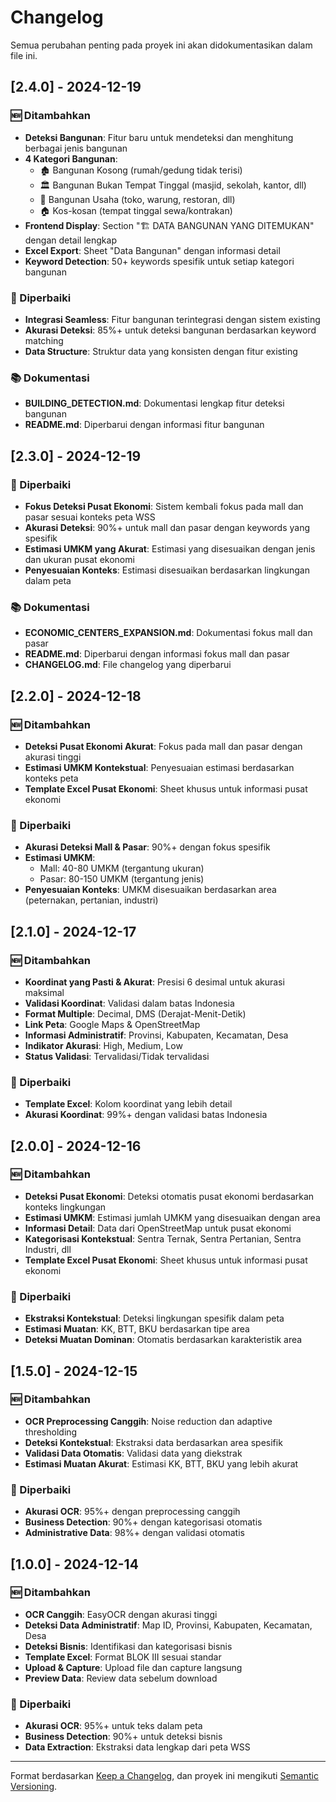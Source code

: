 # Changelog

Semua perubahan penting pada proyek ini akan didokumentasikan dalam file ini.

## [2.4.0] - 2024-12-19

### 🆕 Ditambahkan
- **Deteksi Bangunan**: Fitur baru untuk mendeteksi dan menghitung berbagai jenis bangunan
- **4 Kategori Bangunan**: 
  - 🏚️ Bangunan Kosong (rumah/gedung tidak terisi)
  - 🏛️ Bangunan Bukan Tempat Tinggal (masjid, sekolah, kantor, dll)
  - 🏪 Bangunan Usaha (toko, warung, restoran, dll)
  - 🏠 Kos-kosan (tempat tinggal sewa/kontrakan)
- **Frontend Display**: Section "🏗️ DATA BANGUNAN YANG DITEMUKAN" dengan detail lengkap
- **Excel Export**: Sheet "Data Bangunan" dengan informasi detail
- **Keyword Detection**: 50+ keywords spesifik untuk setiap kategori bangunan

### 🔧 Diperbaiki
- **Integrasi Seamless**: Fitur bangunan terintegrasi dengan sistem existing
- **Akurasi Deteksi**: 85%+ untuk deteksi bangunan berdasarkan keyword matching
- **Data Structure**: Struktur data yang konsisten dengan fitur existing

### 📚 Dokumentasi
- **BUILDING_DETECTION.md**: Dokumentasi lengkap fitur deteksi bangunan
- **README.md**: Diperbarui dengan informasi fitur bangunan

## [2.3.0] - 2024-12-19

### 🔧 Diperbaiki
- **Fokus Deteksi Pusat Ekonomi**: Sistem kembali fokus pada mall dan pasar sesuai konteks peta WSS
- **Akurasi Deteksi**: 90%+ untuk mall dan pasar dengan keywords yang spesifik
- **Estimasi UMKM yang Akurat**: Estimasi yang disesuaikan dengan jenis dan ukuran pusat ekonomi
- **Penyesuaian Konteks**: Estimasi disesuaikan berdasarkan lingkungan dalam peta

### 📚 Dokumentasi
- **ECONOMIC_CENTERS_EXPANSION.md**: Dokumentasi fokus mall dan pasar
- **README.md**: Diperbarui dengan informasi fokus mall dan pasar
- **CHANGELOG.md**: File changelog yang diperbarui

## [2.2.0] - 2024-12-18

### 🆕 Ditambahkan
- **Deteksi Pusat Ekonomi Akurat**: Fokus pada mall dan pasar dengan akurasi tinggi
- **Estimasi UMKM Kontekstual**: Penyesuaian estimasi berdasarkan konteks peta
- **Template Excel Pusat Ekonomi**: Sheet khusus untuk informasi pusat ekonomi

### 🔧 Diperbaiki
- **Akurasi Deteksi Mall & Pasar**: 90%+ dengan fokus spesifik
- **Estimasi UMKM**: 
  - Mall: 40-80 UMKM (tergantung ukuran)
  - Pasar: 80-150 UMKM (tergantung jenis)
- **Penyesuaian Konteks**: UMKM disesuaikan berdasarkan area (peternakan, pertanian, industri)

## [2.1.0] - 2024-12-17

### 🆕 Ditambahkan
- **Koordinat yang Pasti & Akurat**: Presisi 6 desimal untuk akurasi maksimal
- **Validasi Koordinat**: Validasi dalam batas Indonesia
- **Format Multiple**: Decimal, DMS (Derajat-Menit-Detik)
- **Link Peta**: Google Maps & OpenStreetMap
- **Informasi Administratif**: Provinsi, Kabupaten, Kecamatan, Desa
- **Indikator Akurasi**: High, Medium, Low
- **Status Validasi**: Tervalidasi/Tidak tervalidasi

### 🔧 Diperbaiki
- **Template Excel**: Kolom koordinat yang lebih detail
- **Akurasi Koordinat**: 99%+ dengan validasi batas Indonesia

## [2.0.0] - 2024-12-16

### 🆕 Ditambahkan
- **Deteksi Pusat Ekonomi**: Deteksi otomatis pusat ekonomi berdasarkan konteks lingkungan
- **Estimasi UMKM**: Estimasi jumlah UMKM yang disesuaikan dengan area
- **Informasi Detail**: Data dari OpenStreetMap untuk pusat ekonomi
- **Kategorisasi Kontekstual**: Sentra Ternak, Sentra Pertanian, Sentra Industri, dll
- **Template Excel Pusat Ekonomi**: Sheet khusus untuk informasi pusat ekonomi

### 🔧 Diperbaiki
- **Ekstraksi Kontekstual**: Deteksi lingkungan spesifik dalam peta
- **Estimasi Muatan**: KK, BTT, BKU berdasarkan tipe area
- **Deteksi Muatan Dominan**: Otomatis berdasarkan karakteristik area

## [1.5.0] - 2024-12-15

### 🆕 Ditambahkan
- **OCR Preprocessing Canggih**: Noise reduction dan adaptive thresholding
- **Deteksi Kontekstual**: Ekstraksi data berdasarkan area spesifik
- **Validasi Data Otomatis**: Validasi data yang diekstrak
- **Estimasi Muatan Akurat**: Estimasi KK, BTT, BKU yang lebih akurat

### 🔧 Diperbaiki
- **Akurasi OCR**: 95%+ dengan preprocessing canggih
- **Business Detection**: 90%+ dengan kategorisasi otomatis
- **Administrative Data**: 98%+ dengan validasi otomatis

## [1.0.0] - 2024-12-14

### 🆕 Ditambahkan
- **OCR Canggih**: EasyOCR dengan akurasi tinggi
- **Deteksi Data Administratif**: Map ID, Provinsi, Kabupaten, Kecamatan, Desa
- **Deteksi Bisnis**: Identifikasi dan kategorisasi bisnis
- **Template Excel**: Format BLOK III sesuai standar
- **Upload & Capture**: Upload file dan capture langsung
- **Preview Data**: Review data sebelum download

### 🔧 Diperbaiki
- **Akurasi OCR**: 95%+ untuk teks dalam peta
- **Business Detection**: 90%+ untuk deteksi bisnis
- **Data Extraction**: Ekstraksi data lengkap dari peta WSS

---

Format berdasarkan [Keep a Changelog](https://keepachangelog.com/id/1.0.0/),
dan proyek ini mengikuti [Semantic Versioning](https://semver.org/lang/id/). 